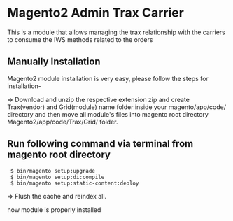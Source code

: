 # Magento2 Admin Trax Carrier
This is a module that allows managing the trax relationship with the carriers to consume the IWS methods related to the orders
## Manually Installation

Magento2 module installation is very easy, please follow the steps for installation-

=> Download and unzip the respective extension zip and create Trax(vendor) and Grid(module) name folder inside your magento/app/code/ directory and then move all module's files into magento root directory Magento2/app/code/Trax/Grid/ folder.
    

## Run following command via terminal from magento root directory 
  
     $ bin/magento setup:upgrade
     $ bin/magento setup:di:compile
     $ bin/magento setup:static-content:deploy

=> Flush the cache and reindex all.

now module is properly installed
